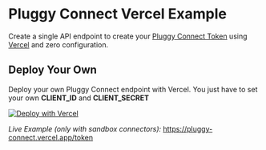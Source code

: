 # Pluggy Connect Vercel Example

Create a single API endpoint to create your [Pluggy Connect Token](https://docs.pluggy.ai/#create-an-item) using [Vercel](https://vercel.com) and zero configuration.

## Deploy Your Own

Deploy your own Pluggy Connect endpoint with Vercel. You just have to set your own **CLIENT_ID** and **CLIENT_SECRET**

[![Deploy with Vercel](https://vercel.com/button)](https://vercel.com/import/project?template=https://github.com/pluggyai/pluggy-connect-vercel)

_Live Example (only with sandbox connectors):_ https://pluggy-connect.vercel.app/token
